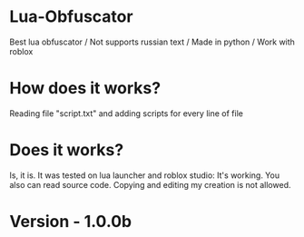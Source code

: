 # Lua-Obfuscator

Best lua obfuscator / Not supports russian text / Made in python / Work with roblox

# How does it works?

Reading file "script.txt" and adding scripts for every line of file

# Does it works?

Is, it is. It was tested on lua launcher and roblox studio: It's working. You also can read source code. Copying and editing my creation is not allowed.

# Version - 1.0.0b

